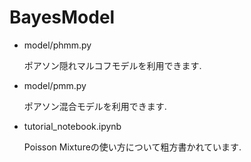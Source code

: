 # BayesModel

* model/phmm.py

    ポアソン隠れマルコフモデルを利用できます.
    
* model/pmm.py

	ポアソン混合モデルを利用できます.

* tutorial_notebook.ipynb

	Poisson Mixtureの使い方について粗方書かれています.
